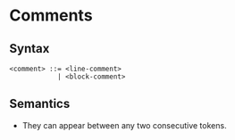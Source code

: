 # Comments

## Syntax

```
<comment> ::= <line-comment>
            | <block-comment>
```

## Semantics

- They can appear between any two consecutive tokens.
